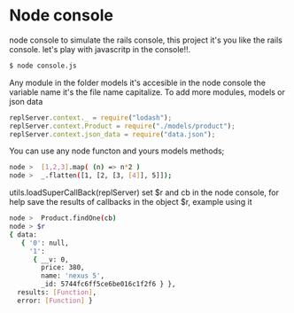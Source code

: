 # Node console

node console to simulate the rails console, this project it's you like the rails console. let's play with javascritp in the console!!.

```sh
$ node console.js
```
Any module in the folder models it's accesible in the node console the variable name it's the file name capitalize.
To add more modules, models or json data

```javascript
replServer.context._ = require("lodash");
replServer.context.Product = require("./models/product");
replServer.context.json_data = require("data.json");
```
You can use any node functon and yours models methods;
```sh
node >  [1,2,3].map( (n) => n*2 )
node >  _.flatten([1, [2, [3, [4]], 5]]);
```

utils.loadSuperCallBack(replServer) set $r and cb in the node console, for help save the results of callbacks in the object $r, example using it

```sh
node >  Product.findOne(cb)
node > $r
{ data:
   { '0': null,
     '1':
      { __v: 0,
        price: 380,
        name: 'nexus 5',
        _id: 5744fc6ff5ce6be016c1f2f6 } },
  results: [Function],
  error: [Function] }
```
